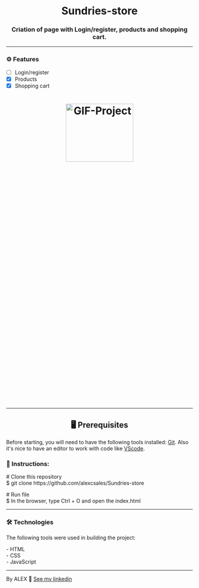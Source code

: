 <h1 align='center'>Sundries-store</h1>

<h3 align='center'> Criation of page with Login/register, products and shopping cart.</h3>
<hr>
  
### ⚙ Features
- [ ] Login/register<br>
- [x] Products<br>
- [x] Shopping cart<br>

<h1 align="center">
  <img height="20%" width="60%" alt="GIF-Project"  src=""/>
<h1/>
  <hr>
  
<h2 align='center'>🖥️ Prerequisites</h2>
  <p>Before starting, you will need to have the following tools installed: <a href='https://git-scm.com/downloads'>Git<a>. Also it's nice to have an editor to work with code like <a href='https://code.visualstudio.com/download'>VScode<a/>.</p>
    
 <h3>📖 Instructions:</h3>
 <p># Clone this repository<br>
 $ git clone https://github.com/alexcsales/Sundries-store</p>
 <p># Run file<br>
 $ In the browser, type Ctrl + O and open the index.html</p>
    <hr>
    
 <h3>🛠 Technologies</h3>
    <p>The following tools were used in building the project:</p>
   - HTML<br>
   - CSS<br>
 - JavaScript
    <hr>
    
  <p>By ALEX 🤘 <a href='https://git-scm.com/downloads'>See my linkedin<a></p>

